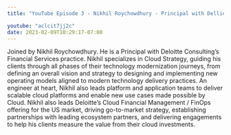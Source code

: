 ```yaml
---
title: "YouTube Episode 3 - Nikhil Roychowdhury - Principal with Delliotte"

youtube: "aclcit7jj2c"
date: 2023-02-09T10:29:17-07:00
---
```


Joined by Nikhil Roychowdhury. He is a Principal with Deloitte Consulting’s Financial Services practice.  Nikhil specializes in Cloud Strategy, guiding his clients through all phases of their technology modernization journeys, from defining an overall vision and strategy to designing and implementing new operating models aligned to modern technology delivery practices. An engineer at heart, Nikhil also leads platform and application teams to deliver scalable cloud platforms and enable new use cases made possible by Cloud. Nikhil also leads Deloitte’s Cloud Financial Management / FinOps offering for the US market, driving go-to-market strategy, establishing partnerships with leading ecosystem partners, and delivering engagements to help his clients measure the value from their cloud investments.
